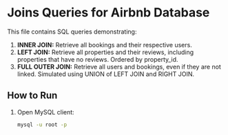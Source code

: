 # Joins Queries for Airbnb Database

This file contains SQL queries demonstrating:

1. **INNER JOIN:** Retrieve all bookings and their respective users.
2. **LEFT JOIN:** Retrieve all properties and their reviews, including properties that have no reviews. Ordered by property_id.
3. **FULL OUTER JOIN:** Retrieve all users and bookings, even if they are not linked. Simulated using UNION of LEFT JOIN and RIGHT JOIN.

## How to Run

1. Open MySQL client:
   ```bash
   mysql -u root -p
